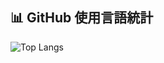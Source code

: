 ## 📊 GitHub 使用言語統計

![Top Langs](https://github-readme-stats-git-master-sentitsus-projects.vercel.app/api/top-langs?username=sentitsu&count_private=true&layout=compact&cache_seconds=3600)

